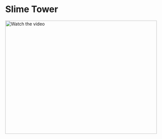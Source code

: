 # Slime Tower

<a href="https://youtu.be/8xX4LmvyG_0" target="_blank">
 <img src="https://img.youtube.com/vi/8xX4LmvyG_0/hqdefault.jpg" alt="Watch the video" width="480" height="360"/>
</a>